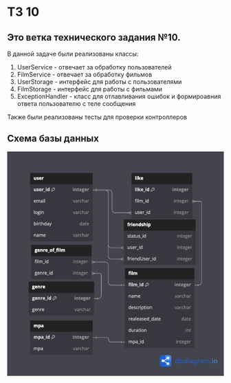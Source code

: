 # ТЗ 10
Это ветка технического задания №10.
-
В данной задаче были реализованы классы:
1) UserService - отвечает за обработку пользователей
2) FilmService - отвечает за обработку фильмов
3) UserStorage - интерфейс для работы с пользователями
4) FilmStorage - интерфейс для работы с фильмами
5) ExceptionHandler - класс для отлавливания ошибок и формироавния ответа пользователю с теле сообщения

Также были реализованы тесты для проверки контроллеров

Схема базы данных
-
![ ](./db.png)
